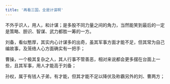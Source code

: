 ```yaml
---
title: '再看三国，全是计谋啊'
---
```

不外乎识人，用人，和计谋；是多股不同力量之间的角力，当然能笑到最后的一定是策略、胆识、智谋、武力都胜一筹的一方。

刘备，看似憨厚，其实内心计谋多的出奇，虽其军事方面才能不足，但其常为自己编故事，及笼络人心方面确实有一把手；

曹操，一个极其复杂之人，其人行事不管善恶，相对来说都会更多摆在台面上一些，且其军事，用人才能高于刘备；

孙权，属于有钱人子弟，有才能，但其才能不足以降伏及称霸另外的刘、曹两方；
